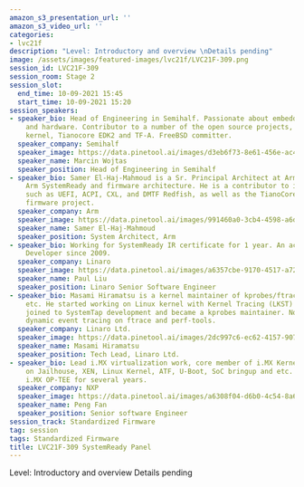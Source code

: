 ```yaml
---
amazon_s3_presentation_url: ''
amazon_s3_video_url: ''
categories:
- lvc21f
description: "Level: Introductory and overview \nDetails pending"
image: /assets/images/featured-images/lvc21f/LVC21F-309.png
session_id: LVC21F-309
session_room: Stage 2
session_slot:
  end_time: 10-09-2021 15:45
  start_time: 10-09-2021 15:20
session_speakers:
- speaker_bio: Head of Engineering in Semihalf. Passionate about embedded software
    and hardware. Contributor to a number of the open source projects, including Linux
    kernel, Tianocore EDK2 and TF-A. FreeBSD committer.
  speaker_company: Semihalf
  speaker_image: https://data.pinetool.ai/images/d3eb6f73-8e61-456e-ac41-80160b725c7a.jpeg
  speaker_name: Marcin Wojtas
  speaker_position: Head of Engineering in Semihalf
- speaker_bio: Samer El-Haj-Mahmoud is a Sr. Principal Architect at Arm, working on
    Arm SystemReady and firmware architecture. He is a contributor to industry standards
    such as UEFI, ACPI, CXL, and DMTF Redfish, as well as the TianoCore open source
    firmware project.
  speaker_company: Arm
  speaker_image: https://data.pinetool.ai/images/991460a0-3cb4-4598-a6de-71890e2c337d.png
  speaker_name: Samer El-Haj-Mahmoud
  speaker_position: System Architect, Arm
- speaker_bio: Working for SystemReady IR certificate for 1 year. An active Debian
    Developer since 2009.
  speaker_company: Linaro
  speaker_image: https://data.pinetool.ai/images/a6357cbe-9170-4517-a726-f5175b2410e9.jpeg
  speaker_name: Paul Liu
  speaker_position: Linaro Senior Software Engineer
- speaker_bio: Masami Hiramatsu is a kernel maintainer of kprobes/ftrace/perf-probe
    etc. He started working on Linux kernel with Kernel Tracing (LKST) at 2002, and
    joined to SystemTap development and became a kprobes maintainer. Now he is maintaining
    dynamic event tracing on ftrace and perf-tools.
  speaker_company: Linaro Ltd.
  speaker_image: https://data.pinetool.ai/images/2dc997c6-ec62-4157-9070-41f37deec209.jpeg
  speaker_name: Masami Hiramatsu
  speaker_position: Tech Lead, Linaro Ltd.
- speaker_bio: Lead i.MX virtualization work, core member of i.MX Kernel team, work
    on Jailhouse, XEN, Linux Kernel, ATF, U-Boot, SoC bringup and etc. Maintained
    i.MX OP-TEE for several years.
  speaker_company: NXP
  speaker_image: https://data.pinetool.ai/images/a6308f04-d6b0-4c54-8a61-448044672279.png
  speaker_name: Peng Fan
  speaker_position: Senior software Engineer
session_track: Standardized Firmware
tag: session
tags: Standardized Firmware
title: LVC21F-309 SystemReady Panel
---
```


Level: Introductory and overview 
Details pending